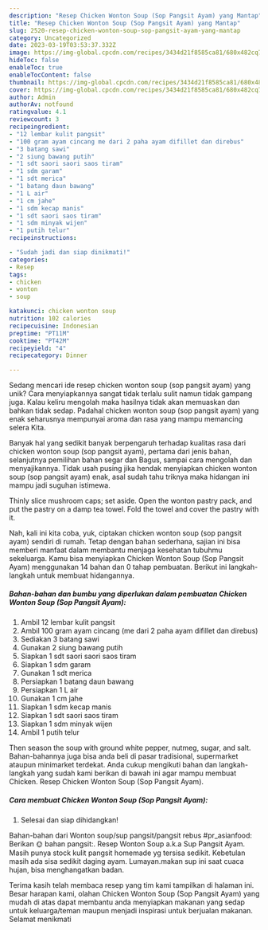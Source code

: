 ```yaml
---
description: "Resep Chicken Wonton Soup (Sop Pangsit Ayam) yang Mantap"
title: "Resep Chicken Wonton Soup (Sop Pangsit Ayam) yang Mantap"
slug: 2520-resep-chicken-wonton-soup-sop-pangsit-ayam-yang-mantap
category: Uncategorized
date: 2023-03-19T03:53:37.332Z
image: https://img-global.cpcdn.com/recipes/3434d21f8585ca81/680x482cq70/chicken-wonton-soup-sop-pangsit-ayam-foto-resep-utama.jpg
hideToc: false
enableToc: true
enableTocContent: false
thumbnail: https://img-global.cpcdn.com/recipes/3434d21f8585ca81/680x482cq70/chicken-wonton-soup-sop-pangsit-ayam-foto-resep-utama.jpg
cover: https://img-global.cpcdn.com/recipes/3434d21f8585ca81/680x482cq70/chicken-wonton-soup-sop-pangsit-ayam-foto-resep-utama.jpg
author: Admin
authorAv: notfound
ratingvalue: 4.1
reviewcount: 3
recipeingredient:
- "12 lembar kulit pangsit"
- "100 gram ayam cincang me dari 2 paha ayam difillet dan direbus"
- "3 batang sawi"
- "2 siung bawang putih"
- "1 sdt saori saori saos tiram"
- "1 sdm garam"
- "1 sdt merica"
- "1 batang daun bawang"
- "1 L air"
- "1 cm jahe"
- "1 sdm kecap manis"
- "1 sdt saori saos tiram"
- "1 sdm minyak wijen"
- "1 putih telur"
recipeinstructions:

- "Sudah jadi dan siap dinikmati!"
categories:
- Resep
tags:
- chicken
- wonton
- soup

katakunci: chicken wonton soup 
nutrition: 102 calories
recipecuisine: Indonesian
preptime: "PT11M"
cooktime: "PT42M"
recipeyield: "4"
recipecategory: Dinner

---
```





Sedang mencari ide resep chicken wonton soup (sop pangsit ayam) yang unik? Cara menyiapkannya sangat tidak terlalu sulit namun tidak gampang juga. Kalau keliru mengolah maka hasilnya tidak akan memuaskan dan bahkan tidak sedap. Padahal chicken wonton soup (sop pangsit ayam) yang enak seharusnya mempunyai aroma dan rasa yang mampu memancing selera Kita.





Banyak hal yang sedikit banyak berpengaruh terhadap kualitas rasa dari chicken wonton soup (sop pangsit ayam), pertama dari jenis bahan, selanjutnya pemilihan bahan segar dan Bagus, sampai cara mengolah dan menyajikannya. Tidak usah pusing jika hendak menyiapkan chicken wonton soup (sop pangsit ayam) enak,      asal sudah tahu triknya maka hidangan ini mampu jadi suguhan istimewa.














Thinly slice mushroom caps; set aside. Open the wonton pastry pack, and put the pastry on a damp tea towel. Fold the towel and cover the pastry with it.






Nah, kali ini kita coba, yuk, ciptakan chicken wonton soup (sop pangsit ayam) sendiri di rumah. Tetap dengan bahan sederhana, sajian ini bisa memberi manfaat dalam membantu menjaga kesehatan tubuhmu sekeluarga. Kamu bisa menyiapkan Chicken Wonton Soup (Sop Pangsit Ayam) menggunakan 14 bahan dan 0 tahap pembuatan. Berikut ini langkah-langkah untuk membuat hidangannya.

<!--inarticleads1-->

##### Bahan-bahan dan bumbu yang diperlukan dalam pembuatan Chicken Wonton Soup (Sop Pangsit Ayam):

1. Ambil 12 lembar kulit pangsit
1. Ambil 100 gram ayam cincang (me dari 2 paha ayam difillet dan direbus)
1. Sediakan 3 batang sawi
1. Gunakan 2 siung bawang putih
1. Siapkan 1 sdt saori saori saos tiram
1. Siapkan 1 sdm garam
1. Gunakan 1 sdt merica
1. Persiapkan 1 batang daun bawang
1. Persiapkan 1 L air
1. Gunakan 1 cm jahe
1. Siapkan 1 sdm kecap manis
1. Siapkan 1 sdt saori saos tiram
1. Siapkan 1 sdm minyak wijen
1. Ambil 1 putih telur


Then season the soup with ground white pepper, nutmeg, sugar, and salt. Bahan-bahannya juga bisa anda beli di pasar tradisional, supermarket ataupun minimarket terdekat. Anda cukup mengikuti bahan dan langkah-langkah yang sudah kami berikan di bawah ini agar mampu membuat Chicken. Resep Chicken Wonton Soup (Sop Pangsit Ayam). 

<!--inarticleads2-->

##### Cara membuat Chicken Wonton Soup (Sop Pangsit Ayam):


1. Selesai dan siap dihidangkan!

Bahan-bahan dari Wonton soup/sup pangsit/pangsit rebus #pr_asianfood: Berikan 🌞 bahan pangsit:. Resep Wonton Soup a.k.a Sup Pangsit Ayam. Masih punya stock kulit pangsit homemade yg tersisa sedikit. Kebetulan masih ada sisa sedikit daging ayam. Lumayan.makan sup ini saat cuaca hujan, bisa menghangatkan badan. 

Terima kasih telah membaca resep yang tim kami tampilkan di halaman ini. Besar harapan kami, olahan Chicken Wonton Soup (Sop Pangsit Ayam) yang mudah di atas dapat membantu anda menyiapkan makanan yang sedap untuk keluarga/teman maupun menjadi inspirasi untuk berjualan makanan. Selamat menikmati
